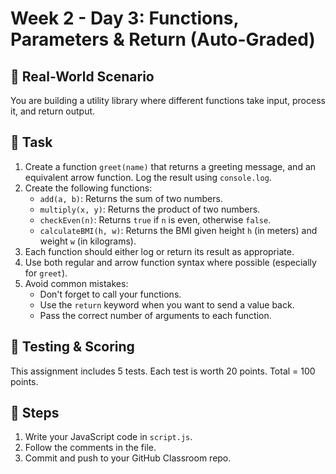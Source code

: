 # Week 2 - Day 3: Functions, Parameters & Return (Auto-Graded)

## 🧠 Real-World Scenario
You are building a utility library where different functions take input, process it, and return output.

## 🎯 Task
1. Create a function `greet(name)` that returns a greeting message, and an equivalent arrow function. Log the result using `console.log`.
2. Create the following functions:
   - `add(a, b)`: Returns the sum of two numbers.
   - `multiply(x, y)`: Returns the product of two numbers.
   - `checkEven(n)`: Returns `true` if `n` is even, otherwise `false`.
   - `calculateBMI(h, w)`: Returns the BMI given height `h` (in meters) and weight `w` (in kilograms).
3. Each function should either log or return its result as appropriate.
4. Use both regular and arrow function syntax where possible (especially for `greet`).
5. Avoid common mistakes:
   - Don't forget to call your functions.
   - Use the `return` keyword when you want to send a value back.
   - Pass the correct number of arguments to each function.

## 🧪 Testing & Scoring
This assignment includes 5 tests. Each test is worth 20 points. Total = 100 points.

## 🚀 Steps
1. Write your JavaScript code in `script.js`.
2. Follow the comments in the file.
3. Commit and push to your GitHub Classroom repo.
